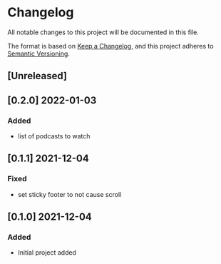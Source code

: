 # Changelog

All notable changes to this project will be documented in this file.

The format is based on [Keep a Changelog](https://keepachangelog.com/en/1.0.0/),
and this project adheres to [Semantic Versioning](https://semver.org/spec/v2.0.0.html).

## [Unreleased]

## [0.2.0] 2022-01-03

### Added

- list of podcasts to watch

## [0.1.1] 2021-12-04

### Fixed

- set sticky footer to not cause scroll

## [0.1.0] 2021-12-04

### Added

- Initial project added
